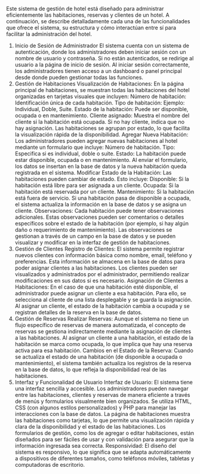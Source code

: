 Este sistema de gestión de hotel está diseñado para administrar eficientemente las habitaciones, reservas y clientes de un hotel. A continuación, se describe detalladamente cada una de las funcionalidades que ofrece el sistema, su estructura y cómo interactúan entre sí para facilitar la administración del hotel.
1. Inicio de Sesión de Administrador
El sistema cuenta con un sistema de autenticación, donde los administradores deben iniciar sesión con un nombre de usuario y contraseña. Si no están autenticados, se redirige al usuario a la página de inicio de sesión.
Al iniciar sesión correctamente, los administradores tienen acceso a un dashboard o panel principal desde donde pueden gestionar todas las funciones.
2. Gestión de Habitaciones
Visualización de Habitaciones:
En la página principal de habitaciones, se muestran todas las habitaciones del hotel organizadas en tarjetas visuales que incluyen:
Número de habitación: Identificación única de cada habitación.
Tipo de habitación: Ejemplo: Individual, Doble, Suite.
Estado de la habitación: Puede ser disponible, ocupada o en mantenimiento.
Cliente asignado: Muestra el nombre del cliente si la habitación está ocupada. Si no hay cliente, indica que no hay asignación.
Las habitaciones se agrupan por estado, lo que facilita la visualización rápida de la disponibilidad.
Agregar Nueva Habitación:
Los administradores pueden agregar nuevas habitaciones al hotel mediante un formulario que incluye:
Número de habitación.
Tipo: Especifica si es individual, doble o suite.
Estado: La habitación puede estar disponible, ocupada o en mantenimiento.
Al enviar el formulario, los datos se insertan en la base de datos y la nueva habitación queda registrada en el sistema.
Modificar Estado de la Habitación:
Las habitaciones pueden cambiar de estado. Esto incluye:
Disponible: Si la habitación está libre para ser asignada a un cliente.
Ocupada: Si la habitación está reservada por un cliente.
Mantenimiento: Si la habitación está fuera de servicio.
Si una habitación pasa de disponible a ocupada, el sistema actualiza la información en la base de datos y se asigna un cliente.
Observaciones:
Cada habitación puede tener observaciones adicionales. Estas observaciones pueden ser comentarios o detalles específicos sobre el estado de la habitación (por ejemplo, si hay algún daño o requerimiento de mantenimiento).
Las observaciones se gestionan a través de un campo en la base de datos y se pueden visualizar y modificar en la interfaz de gestión de habitaciones.
3. Gestión de Clientes
Registro de Clientes:
El sistema permite registrar nuevos clientes con información básica como nombre, email, teléfono y preferencias. Esta información se almacena en la base de datos para poder asignar clientes a las habitaciones.
Los clientes pueden ser visualizados y administrados por el administrador, permitiendo realizar modificaciones en sus datos si es necesario.
Asignación de Clientes a Habitaciones:
En el caso de que una habitación esté disponible, el administrador puede asignar un cliente a esa habitación. Para ello, se selecciona al cliente de una lista desplegable y se guarda la asignación.
Al asignar un cliente, el estado de la habitación cambia a ocupada y se registran detalles de la reserva en la base de datos.
4. Gestión de Reservas
Realizar Reservas:
Aunque el sistema no tiene un flujo específico de reservas de manera automatizada, el concepto de reservas se gestiona indirectamente mediante la asignación de clientes a las habitaciones.
Al asignar un cliente a una habitación, el estado de la habitación se marca como ocupada, lo que implica que hay una reserva activa para esa habitación.
Cambios en el Estado de la Reserva:
Cuando se actualiza el estado de una habitación (de disponible a ocupada o mantenimiento), el sistema también actualiza los registros de la reserva en la base de datos, lo que refleja la disponibilidad real de las habitaciones.
5. Interfaz y Funcionalidad de Usuario
Interfaz de Usuario:
El sistema tiene una interfaz sencilla y accesible. Los administradores pueden navegar entre las habitaciones, clientes y reservas de manera eficiente a través de menús y formularios visualmente bien organizados.
Se utiliza HTML, CSS (con algunos estilos personalizados) y PHP para manejar las interacciones con la base de datos.
La página de habitaciones muestra las habitaciones como tarjetas, lo que permite una visualización rápida y clara de la disponibilidad y el estado de las habitaciones.
Los formularios de gestión, como los de agregar o editar habitaciones, están diseñados para ser fáciles de usar y con validación para asegurar que la información ingresada sea correcta.
Responsividad:
El diseño del sistema es responsivo, lo que significa que se adapta automáticamente a dispositivos de diferentes tamaños, como teléfonos móviles, tabletas y computadoras de escritorio.